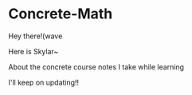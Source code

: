 # Concrete-Math

Hey there!(wave 

Here is Skylar~

About the concrete course notes I take while learning

I'll keep on updating!!
